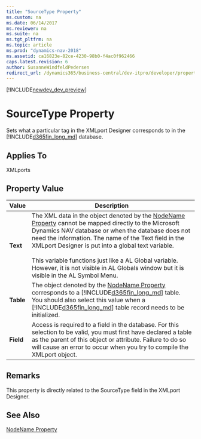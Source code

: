 ```yaml
---
title: "SourceType Property"
ms.custom: na
ms.date: 06/14/2017
ms.reviewer: na
ms.suite: na
ms.tgt_pltfrm: na
ms.topic: article
ms.prod: "dynamics-nav-2018"
ms.assetid: ca16823e-82ce-4230-98b0-f4ac0f962466
caps.latest.revision: 6
author: SusanneWindfeldPedersen
redirect_url: /dynamics365/business-central/dev-itpro/developer/properties/devenv-properties
---
```


[!INCLUDE[newdev_dev_preview](../includes/newdev_dev_preview.md)]

# SourceType Property
Sets what a particular tag in the XMLport Designer corresponds to in the [!INCLUDE[d365fin_long_md](../includes/d365fin_long_md.md)] database.  
  
## Applies To  
 XMLports  
  
## Property Value  
  
|**Value**|**Description**|  
|---------------|---------------------|  
|**Text**|The XML data in the object denoted by the [NodeName Property](devenv-nodename-property.md) cannot be mapped directly to the Microsoft Dynamics NAV database or when the database does not need the information. The name of the Text field in the XMLport Designer is put into a global text variable.<br/><br /> This variable functions just like a AL Global variable. However, it is not visible in AL Globals window but it is visible in the AL Symbol Menu.|  
|**Table**|The object denoted by the [NodeName Property](devenv-nodename-property.md) corresponds to a [!INCLUDE[d365fin_long_md](../includes/d365fin_long_md.md)] table. You should also select this value when a [!INCLUDE[d365fin_long_md](../includes/d365fin_long_md.md)] table record needs to be initialized.|  
|**Field**|Access is required to a field in the database. For this selection to be valid, you must first have declared a table as the parent of this object or attribute. Failure to do so will cause an error to occur when you try to compile the XMLport object.|  
  
## Remarks  
 This property is directly related to the SourceType field in the XMLport Designer.  
  
## See Also  
 [NodeName Property](devenv-nodename-property.md)